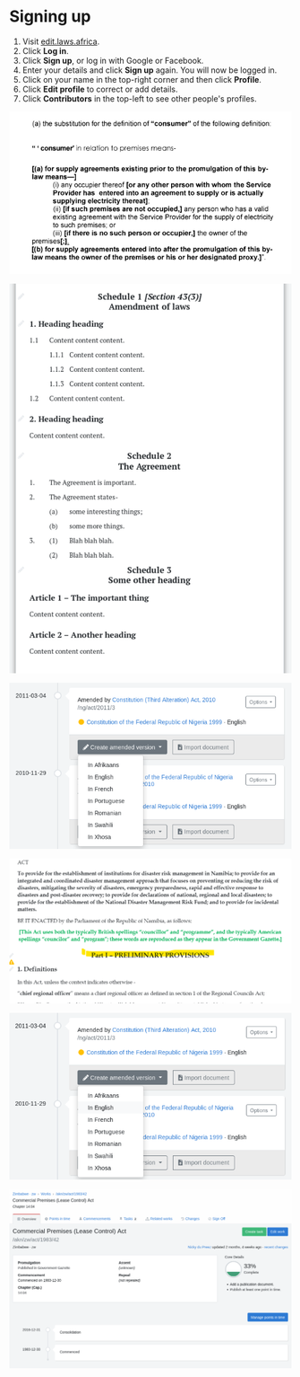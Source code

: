 # Signing up

1. Visit [edit.laws.africa](https://edit.laws.africa). 
2. Click **Log in**.
3. Click **Sign up**, or log in with Google or Facebook.
4. Enter your details and click **Sign up** again. You will now be logged in.
5. Click on your name in the top-right corner and then click **Profile**.
6. Click **Edit profile** to correct or add details.
7. Click **Contributors** in the top-left to see other people's profiles.

![](../.gitbook/assets/image.png)

![](../.gitbook/assets/image%20%2827%29.png)

![](../.gitbook/assets/image%20%2811%29.png)

![](../.gitbook/assets/image%20%2849%29.png)

![](../.gitbook/assets/image%20%2823%29.png)

![](../.gitbook/assets/image%20%2854%29.png)

